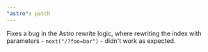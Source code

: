 ```yaml
---
"astro": patch
---
```


Fixes a bug in the Astro rewrite logic, where rewriting the index with parameters - `next("/?foo=bar")` - didn't work as expected.
